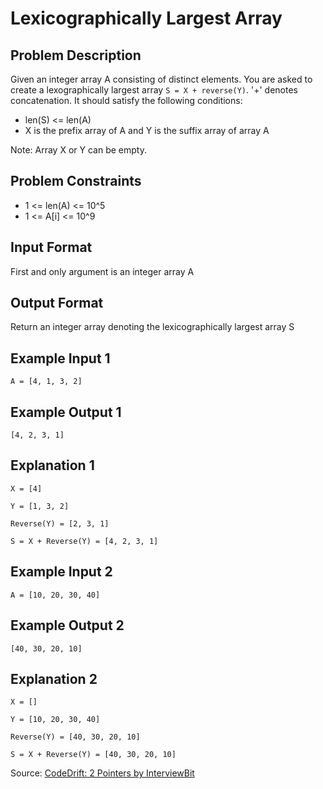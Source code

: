 # Lexicographically Largest Array


## Problem Description

Given an integer array A consisting of distinct elements. 
You are asked to create a lexographically largest array `S = X + reverse(Y)`.
'+' denotes concatenation.
It should satisfy the following conditions:
- len(S) <= len(A)
- X is the prefix array of A and Y is the suffix array of array A

Note: Array X or Y can be empty.

## Problem Constraints

- 1 <= len(A) <= 10^5
- 1 <= A[i] <= 10^9

## Input Format

First and only argument is an integer array A

## Output Format

Return an integer array denoting the lexicographically largest array S

## Example Input 1

`A = [4, 1, 3, 2]`

## Example Output 1

`[4, 2, 3, 1]`

## Explanation 1

`X = [4]`

`Y = [1, 3, 2]`

`Reverse(Y) = [2, 3, 1]`

`S = X + Reverse(Y) = [4, 2, 3, 1]`

## Example Input 2

`A = [10, 20, 30, 40]`

## Example Output 2

`[40, 30, 20, 10]`

## Explanation 2

`X = []`

`Y = [10, 20, 30, 40]`

`Reverse(Y) = [40, 30, 20, 10]`

`S = X + Reverse(Y) = [40, 30, 20, 10]`

Source: [CodeDrift: 2 Pointers by InterviewBit](https://www.interviewbit.com/contest/code-drift-2-pointers/)
